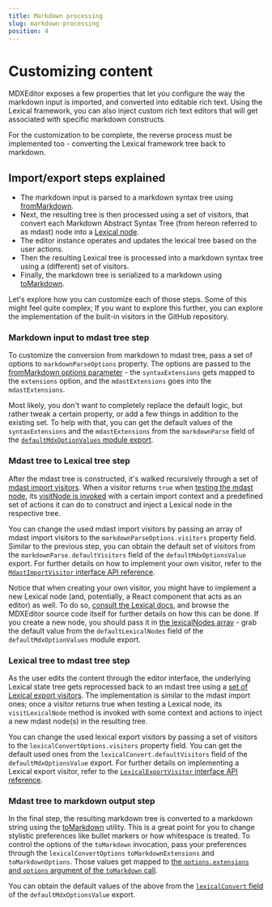 ```yaml
---
title: Markdown processing 
slug: markdown-processing
position: 4
---
```


# Customizing content

MDXEditor exposes a few properties that let you configure the way the markdown input is imported, and converted into editable rich text. Using the Lexical framework, you can also inject custom rich text editors that will get associated with specific markdown constructs.

For the customization to be complete, the reverse process must be implemented too - converting the Lexical framework tree back to markdown. 

## Import/export steps explained

- The markdown input is parsed to a markdown syntax tree using [fromMarkdown](https://github.com/syntax-tree/mdast-util-from-markdown).
- Next, the resulting tree is then processed using a set of visitors, that convert each Markdown Abstract Syntax Tree (from hereon referred to as mdast) node into a [Lexical node](https://lexical.dev/docs/concepts/nodes). 
- The editor instance operates and updates the lexical tree based on the user actions.
- Then the resulting Lexical tree is processed into a markdown syntax tree using a (different) set of visitors.
- Finally, the markdown tree is serialized to a markdown using [toMarkdown](https://github.com/syntax-tree/mdast-util-to-markdown).

Let's explore how you can customize each of those steps. Some of this might feel quite complex; If you want to explore this further, you can explore the implementation of the built-in visitors in the GitHub repository.

### Markdown input to mdast tree step

To customize the conversion from markdown to mdast tree, pass a set of options to `markdownParseOptions` property. 
The options are passed to the [fromMarkdown options parameter](https://github.com/syntax-tree/mdast-util-from-markdown#options) - the `syntaxExtensions` gets mapped to the `extensions` option, and the `mdastExtensions` goes into the `mdastExtensions`.

Most likely, you don't want to completely replace the default logic, but rather tweak a certain property, or add a few things in addition to the existing set. To help with that, you can get the default values of the `syntaxExtensions` and the `mdastExtensions` from the `markdownParse` field of the [`defaultMdxOptionValues` module export](../api/editor.defaultmdxoptionvalues.markdownparse).

### Mdast tree to Lexical tree step

After the mdast tree is constructed, it's walked recursively through a set of [mdast import visitors](../api/editor.mdastimportvisitor). When a visitor returns `true` when [testing the mdast node](../api/editor.mdastimportvisitor.testnode), its [visitNode is invoked](../api/editor.mdastimportvisitor.visitnode) with a certain import context and a predefined set of actions it can do to construct and inject a Lexical node in the respective tree. 

You can change the used mdast import visitors by passing an array of mdast import visitors to the `markdownParseOptions.visitors` property field. Similar to the previous step, you can obtain the default set of visitors from the `markdownParse.defaultVisitors` field of the `defaultMdxOptionsValue` export. For further details on how to implement your own visitor, refer to the [`MdastImportVisitor` interface API reference](../api/editor.mdastimportvisitor).

Notice that when creating your own visitor, you might have to implement a new Lexical node (and, potentially, a React component that acts as an editor) as well. To do so, [consult the Lexical docs](https://lexical.dev/docs/concepts/nodes), and browse the MDXEditor source code itself for further details on how this can be done. If you create a new node, you should pass it in [the lexicalNodes array](../api/editor.mdxeditorprops.lexicalnodes) - grab the default value from the `defaultLexicalNodes` field of the `defaultMdxOptionValues` module export.

### Lexical tree to mdast tree step

As the user edits the content through the editor interface, the underlying Lexical state tree gets reprocessed back to an mdast tree using a [set of Lexical export visitors](../api/editor.lexicalexportvisitor). The implementation is similar to the mdast import ones; once a visitor returns true when testing a Lexical node, its `visitLexicalNode` method is invoked with some context and actions to inject a new mdast node(s) in the resulting tree.

You can change the used lexical export visitors by passing a set of visitors to the `lexicalConvertOptions.visitors` property field. You can get the default used ones from the `lexicalConvert.defaultVisitors` field of the `defaultMdxOptionsValue` export. For further details on implementing a Lexical export visitor, refer to the [`LexicalExportVisitor` interface API reference](../api/editor.lexicalexportvisitor).

### Mdast tree to markdown output step

In the final step, the resulting markdown tree is converted to a markdown string using the [toMarkdown](https://github.com/syntax-tree/mdast-util-to-markdown) utility. This is a great point for you to change stylistic preferences like bullet markers or how whitespace is treated. To control the options of the `toMarkdown` invocation, pass your preferences through the `lexicalConvertOptions` `toMarkdownExtensions` and `toMarkdownOptions`. Those values get mapped to [the `options.extensions` and `options` argument of the `toMarkdown` call](https://github.com/syntax-tree/mdast-util-to-markdown#options).

You can obtain the default values of the above from the [`lexicalConvert` field](../api/editor.defaultmdxoptionvalues.lexicalconvert) of the `defaultMdxOptionsValue` export.


